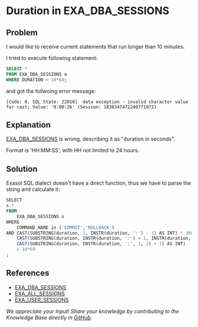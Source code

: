 # Duration in EXA_DBA_SESSIONS

## Problem

I would like to receive current statements that run longer than 10 minutes.

I tried to execute following statement:

```SQL
SELECT * 
FROM EXA_DBA_SESSIONS a
WHERE DURATION < 10*60;
```

and got the follwoing error message:

```text
[Code: 0, SQL State: 22018]  data exception - invalid character value 
for cast; Value: '0:00:26' (Session: 1838347472240771072)
```

## Explanation

[EXA_DBA_SESSIONS](https://docs.exasol.com/db/latest/sql_references/system_tables/metadata/exa_dba_sessions.htm) is wrong, describing it as "duration in seconds".

Format is 'HH:MM:SS', with HH not limited to 24 hours.

## Solution

Exasol SQL dialect doesn't have a direct function, thus we have to parse the string and calculate it:

```SQL
SELECT  
s.*
FROM
    EXA_DBA_SESSIONS s
WHERE 
    COMMAND_NAME in ('COMMIT','ROLLBACK')
AND CAST(SUBSTRING(duration, 1, INSTR(duration, ':') - 1) AS INT) * 3600 +  -- Hours
    CAST(SUBSTRING(duration, INSTR(duration, ':') + 1, INSTR(duration, ':', 1, 2) - INSTR(duration, ':') - 1) AS INT) * 60 + -- Minutes
    CAST(SUBSTRING(duration, INSTR(duration, ':', 1, 2) + 1) AS INT)   
    > 10*60
;
```

## References

* [EXA_DBA_SESSIONS](https://docs.exasol.com/db/latest/sql_references/system_tables/metadata/exa_dba_sessions.htm)
* [EXA_ALL_SESSIONS](https://docs.exasol.com/db/latest/sql_references/system_tables/metadata/exa_all_sessions.htm)
* [EXA_USER_SESSIONS](https://docs.exasol.com/db/latest/sql_references/system_tables/metadata/exa_user_sessions.htm)

*We appreciate your input! Share your knowledge by contributing to the Knowledge Base directly in [GitHub](https://github.com/exasol/public-knowledgebase).*
